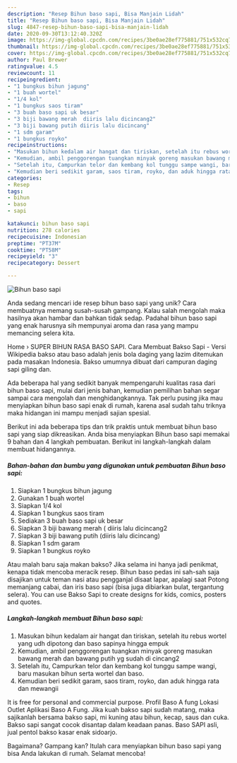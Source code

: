 ```yaml
---
description: "Resep Bihun baso sapi, Bisa Manjain Lidah"
title: "Resep Bihun baso sapi, Bisa Manjain Lidah"
slug: 4847-resep-bihun-baso-sapi-bisa-manjain-lidah
date: 2020-09-30T13:12:40.320Z
image: https://img-global.cpcdn.com/recipes/3be0ae28ef775881/751x532cq70/bihun-baso-sapi-foto-resep-utama.jpg
thumbnail: https://img-global.cpcdn.com/recipes/3be0ae28ef775881/751x532cq70/bihun-baso-sapi-foto-resep-utama.jpg
cover: https://img-global.cpcdn.com/recipes/3be0ae28ef775881/751x532cq70/bihun-baso-sapi-foto-resep-utama.jpg
author: Paul Brewer
ratingvalue: 4.5
reviewcount: 11
recipeingredient:
- "1 bungkus bihun jagung"
- "1 buah wortel"
- "1/4 kol"
- "1 bungkus saos tiram"
- "3 buah baso sapi uk besar"
- "3 biji bawang merah  diiris lalu dicincang2"
- "3 biji bawang putih diiris lalu dicincang"
- "1 sdm garam"
- "1 bungkus royko"
recipeinstructions:
- "Masukan bihun kedalam air hangat dan tiriskan, setelah itu rebus wortel yang udh dipotong dan baso sapinya hingga empuk"
- "Kemudian, ambil penggorengan tuangkan minyak goreng masukan bawang merah dan bawang putih yg sudah di cincang2"
- "Setelah itu, Campurkan telor dan kembang kol tunggu sampe wangi, baru masukan bihun serta wortel dan baso."
- "Kemudian beri sedikit garam, saos tiram, royko, dan aduk hingga rata dan mewangii"
categories:
- Resep
tags:
- bihun
- baso
- sapi

katakunci: bihun baso sapi 
nutrition: 278 calories
recipecuisine: Indonesian
preptime: "PT37M"
cooktime: "PT58M"
recipeyield: "3"
recipecategory: Dessert

---
```



![Bihun baso sapi](https://img-global.cpcdn.com/recipes/3be0ae28ef775881/751x532cq70/bihun-baso-sapi-foto-resep-utama.jpg)

Anda sedang mencari ide resep bihun baso sapi yang unik? Cara membuatnya memang susah-susah gampang. Kalau salah mengolah maka hasilnya akan hambar dan bahkan tidak sedap. Padahal bihun baso sapi yang enak harusnya sih mempunyai aroma dan rasa yang mampu memancing selera kita.

Home › SUPER BIHUN RASA BASO SAPI. Cara Membuat Bakso Sapi - Versi Wikipedia bakso atau baso adalah jenis bola daging yang lazim ditemukan pada masakan Indonesia. Bakso umumnya dibuat dari campuran daging sapi giling dan.

Ada beberapa hal yang sedikit banyak mempengaruhi kualitas rasa dari bihun baso sapi, mulai dari jenis bahan, kemudian pemilihan bahan segar sampai cara mengolah dan menghidangkannya. Tak perlu pusing jika mau menyiapkan bihun baso sapi enak di rumah, karena asal sudah tahu triknya maka hidangan ini mampu menjadi sajian spesial.


Berikut ini ada beberapa tips dan trik praktis untuk membuat bihun baso sapi yang siap dikreasikan. Anda bisa menyiapkan Bihun baso sapi memakai 9 bahan dan 4 langkah pembuatan. Berikut ini langkah-langkah dalam membuat hidangannya.

<!--inarticleads1-->

##### Bahan-bahan dan bumbu yang digunakan untuk pembuatan Bihun baso sapi:

1. Siapkan 1 bungkus bihun jagung
1. Gunakan 1 buah wortel
1. Siapkan 1/4 kol
1. Siapkan 1 bungkus saos tiram
1. Sediakan 3 buah baso sapi uk besar
1. Siapkan 3 biji bawang merah ( diiris lalu dicincang2
1. Siapkan 3 biji bawang putih (diiris lalu dicincang)
1. Siapkan 1 sdm garam
1. Siapkan 1 bungkus royko


Atau malah baru saja makan bakso? Jika selama ini hanya jadi penikmat, kenapa tidak mencoba meracik resep. Bihun baso pedas ini sah-sah saja disajikan untuk teman nasi atau pengganjal disaat lapar, apalagi saat Potong memanjang cabai, dan iris baso sapi (bisa juga dibiarkan bulat, tergantung selera). You can use Bakso Sapi to create designs for kids, comics, posters and quotes. 

<!--inarticleads2-->

##### Langkah-langkah membuat Bihun baso sapi:

1. Masukan bihun kedalam air hangat dan tiriskan, setelah itu rebus wortel yang udh dipotong dan baso sapinya hingga empuk
1. Kemudian, ambil penggorengan tuangkan minyak goreng masukan bawang merah dan bawang putih yg sudah di cincang2
1. Setelah itu, Campurkan telor dan kembang kol tunggu sampe wangi, baru masukan bihun serta wortel dan baso.
1. Kemudian beri sedikit garam, saos tiram, royko, dan aduk hingga rata dan mewangii


It is free for personal and commercial purpose. Profil Baso A fung Lokasi Outlet Aplikasi Baso A Fung. Jika kuah bakso sapi sudah matang, maka sajikanlah bersama bakso sapi, mi kuning atau bihun, kecap, saus dan cuka. Bakso sapi sangat cocok disantap dalam keadaan panas. Baso SAPI asli, jual pentol bakso kasar enak sidoarjo. 

Bagaimana? Gampang kan? Itulah cara menyiapkan bihun baso sapi yang bisa Anda lakukan di rumah. Selamat mencoba!
